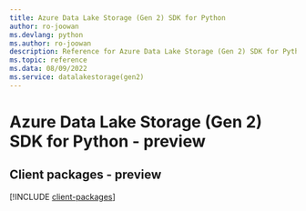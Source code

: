 ```yaml
---
title: Azure Data Lake Storage (Gen 2) SDK for Python
author: ro-joowan
ms.devlang: python
ms.author: ro-joowan
description: Reference for Azure Data Lake Storage (Gen 2) SDK for Python
ms.topic: reference
ms.data: 08/09/2022
ms.service: datalakestorage(gen2)
---
```

# Azure Data Lake Storage (Gen 2) SDK for Python - preview

## Client packages - preview
[!INCLUDE [client-packages](data-lake-storage-(gen-2)-client-index.md)]